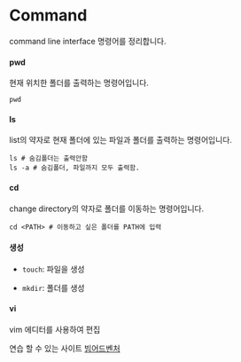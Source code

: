 # Command

command line interface 명령어를 정리합니다.

#### pwd

현재 위치한 폴더를 출력하는 명령어입니다.

```shell
pwd
```

#### ls

list의 약자로 현재 폴더에 있는 파일과 폴더를 출력하는 명령어입니다.

```shell
ls # 숨김폴더는 출력안함
ls -a # 숨김폴더, 파일까지 모두 출력함.
```

#### cd

change directory의 약자로 폴더를 이동하는 명령어입니다.

```shell
cd <PATH> # 이동하고 싶은 폴더를 PATH에 입력
```

#### 생성

- `touch`: 파일을 생성

- `mkdir`: 폴더를 생성

  

#### vi

vim 에디터를 사용하여 편집

연습 할 수 있는 사이트 [빔어드벤처](https://vim-adventures.com/)



